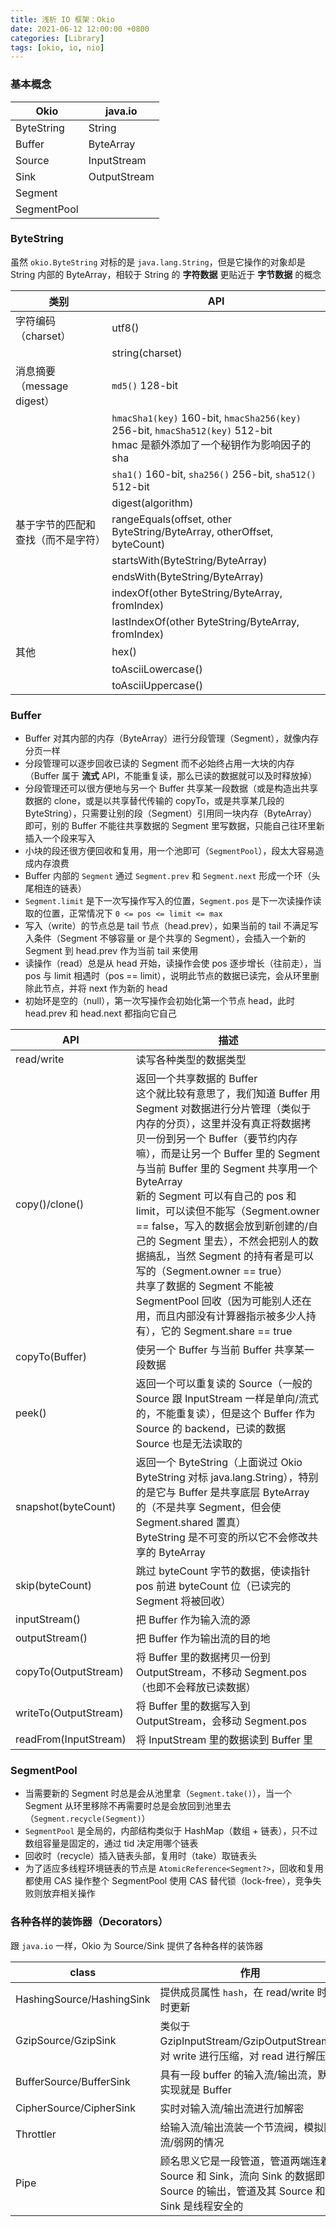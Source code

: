 ```yaml
---
title: 浅析 IO 框架：Okio
date: 2021-06-12 12:00:00 +0800
categories: [Library]
tags: [okio, io, nio]
---
```


### 基本概念

| Okio        | java.io      |
|-------------|--------------|
| ByteString  | String       |
| Buffer      | ByteArray    |
| Source      | InputStream  |
| Sink        | OutputStream |
| Segment     |              |
| SegmentPool |              |


### ByteString

虽然 `okio.ByteString` 对标的是 `java.lang.String`，但是它操作的对象却是 String 内部的 ByteArray，相较于 String 的 **字符数据** 更贴近于 **字节数据** 的概念

| 类别                            | API             |
|---------------------------------|-----------------|
| 字符编码（charset）              | utf8()          |
|                                 | string(charset) |
| 消息摘要（message digest）       | `md5()` 128-bit |
|                                 | `hmacSha1(key)` 160-bit, `hmacSha256(key)` 256-bit, `hmacSha512(key)` 512-bit <br> hmac 是额外添加了一个秘钥作为影响因子的 sha |
|                                 | `sha1()` 160-bit, `sha256()` 256-bit, `sha512()` 512-bit                |
|                                 | digest(algorithm)                                                       |
| 基于字节的匹配和查找（而不是字符） | rangeEquals(offset, other ByteString/ByteArray, otherOffset, byteCount) |
|                                 | startsWith(ByteString/ByteArray)                                        |
|                                 | endsWith(ByteString/ByteArray)                                          |
|                                 | indexOf(other ByteString/ByteArray, fromIndex)                          |
|                                 | lastIndexOf(other ByteString/ByteArray, fromIndex)                      |
| 其他                            | hex()                                                                   |
|                                 | toAsciiLowercase()                                                      |
|                                 | toAsciiUppercase()                                                      |


### Buffer

* Buffer 对其内部的内存（ByteArray）进行分段管理（Segment），就像内存分页一样
* 分段管理可以逐步回收已读的 Segment 而不必始终占用一大块的内存（Buffer 属于 **流式** API，不能重复读，那么已读的数据就可以及时释放掉）
* 分段管理还可以很方便地与另一个 Buffer 共享某一段数据（或是构造出共享数据的 clone，或是以共享替代传输的 copyTo，或是共享某几段的 ByteString），只需要让别的段（Segment）引用同一块内存（ByteArray）即可，别的 Buffer 不能往共享数据的 Segment 里写数据，只能自己往环里新插入一个段来写入
* 小块的段还很方便回收和复用，用一个池即可（`SegmentPool`），段太大容易造成内存浪费
* Buffer 内部的 `Segment` 通过 `Segment.prev` 和 `Segment.next` 形成一个环（头尾相连的链表）
* `Segment.limit` 是下一次写操作写入的位置，`Segment.pos` 是下一次读操作读取的位置，正常情况下 `0 <= pos <= limit <= max`
* 写入（write）的节点总是 tail 节点（head.prev），如果当前的 tail 不满足写入条件（Segment 不够容量 or 是个共享的 Segment），会插入一个新的 Segment 到 head.prev 作为当前 tail 来使用
* 读操作（read）总是从 head 开始，读操作会使 pos 逐步增长（往前走），当 pos 与 limit 相遇时（pos == limit），说明此节点的数据已读完，会从环里删除此节点，并将 next 作为新的 head
* 初始环是空的（null），第一次写操作会初始化第一个节点 head，此时 head.prev 和 head.next 都指向它自己


| API | 描述 |
|-----|------|
| read/write | 读写各种类型的数据类型 |
| copy()/clone() | 返回一个共享数据的 Buffer <br> 这个就比较有意思了，我们知道 Buffer 用 Segment 对数据进行分片管理（类似于内存的分页），这里并没有真正将数据拷贝一份到另一个 Buffer（要节约内存嘛），而是让另一个 Buffer 里的 Segment 与当前 Buffer 里的 Segment 共享用一个 ByteArray <br> 新的 Segment 可以有自己的 pos 和 limit，可以读但不能写（Segment.owner == false，写入的数据会放到新创建的/自己的 Segment 里去），不然会把别人的数据搞乱，当然 Segment 的持有者是可以写的（Segment.owner == true） <br> 共享了数据的 Segment 不能被 SegmentPool 回收（因为可能别人还在用，而且内部没有计算器指示被多少人持有），它的 Segment.share == true |
| copyTo(Buffer) | 使另一个 Buffer 与当前 Buffer 共享某一段数据 |
| peek() | 返回一个可以重复读的 Source（一般的 Source 跟 InputStream 一样是单向/流式的，不能重复读），但是这个 Buffer 作为 Source 的 backend，已读的数据 Source 也是无法读取的 |
| snapshot(byteCount) | 返回一个 ByteString（上面说过 Okio ByteString 对标 java.lang.String），特别的是它与 Buffer 是共享底层 ByteArray 的（不是共享 Segment，但会使 Segment.shared 置真） <br> ByteString 是不可变的所以它不会修改共享的 ByteArray |
| skip(byteCount)       | 跳过 byteCount 字节的数据，使读指针 pos 前进 byteCount 位（已读完的 Segment 将被回收） |
| inputStream()         | 把 Buffer 作为输入流的源                                                            |
| outputStream()        | 把 Buffer 作为输出流的目的地                                                        |
| copyTo(OutputStream)  | 将 Buffer 里的数据拷贝一份到 OutputStream，不移动 Segment.pos（也即不会释放已读数据）  |
| writeTo(OutputStream) | 将 Buffer 里的数据写入到 OutputStream，会移动 Segment.pos                            |
| readFrom(InputStream) | 将 InputStream 里的数据读到 Buffer 里                                               |


### SegmentPool

* 当需要新的 Segment 时总是会从池里拿（`Segment.take()`），当一个 Segment 从环里移除不再需要时总是会放回到池里去（`Segment.recycle(Segment)`）
* `SegmentPool` 是全局的，内部结构类似于 HashMap（数组 + 链表），只不过数组容量是固定的，通过 tid 决定用哪个链表
* 回收时（recycle）插入链表头部，复用时（take）取链表头
* 为了适应多线程环境链表的节点是 `AtomicReference<Segment?>`，回收和复用都使用 CAS 操作整个 SegmentPool 使用 CAS 替代锁（lock-free），竞争失败则放弃相关操作


### 各种各样的装饰器（Decorators）

跟 `java.io` 一样，Okio 为 Source/Sink 提供了各种各样的装饰器

| class | 作用 |
|-------|------|
| HashingSource/HashingSink | 提供成员属性 `hash`，在 read/write 时实时更新                                  |
| GzipSource/GzipSink       | 类似于 GzipInputStream/GzipOutputStream，对 write 进行压缩，对 read 进行解压缩 |
| BufferSource/BufferSink   | 具有一段 buffer 的输入流/输出流，默认实现就是 Buffer                            |
| CipherSource/CipherSink   | 实时对输入流/输出流进行加解密                                                  |
| Throttler                 | 给输入流/输出流装一个节流阀，模拟限流/弱网的情况                                 |
| Pipe                      | 顾名思义它是一段管道，管道两端连着 Source 和 Sink，流向 Sink 的数据即是 Source 的输出，管道及其 Source 和 Sink 是线程安全的 |

